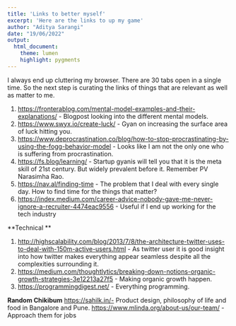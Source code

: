 ```yaml
---
title: 'Links to better myself'
excerpt: 'Here are the links to up my game'
author: "Aditya Sarangi"
date: "19/06/2022"
output:
  html_document:
    theme: lumen
    highlight: pygments
---
```

I always end up cluttering my browser. There are 30 tabs open in a single time. So the next step is curating the links of things that are relevant as well as 
matter to me.

1. https://fronterablog.com/mental-model-examples-and-their-explanations/ - Blogpost looking into the different mental models.
2. https://www.swyx.io/create-luck/ - Gyan on increasing the surface area of luck hitting you.
3. https://www.deprocrastination.co/blog/how-to-stop-procrastinating-by-using-the-fogg-behavior-model - Looks like I am not the only one who is suffering from procrastination.
5. https://fs.blog/learning/ - Startup gyanis will tell you that it is the meta skill of 21st century. But widely prevalent before it. Remember PV Narasimha Rao.
6. https://nav.al/finding-time - The problem that I deal with every single day. How to find time for the things that matter?
7. https://index.medium.com/career-advice-nobody-gave-me-never-ignore-a-recruiter-4474eac9556 - Useful if I end up working for the tech industry

**Technical **
1. http://highscalability.com/blog/2013/7/8/the-architecture-twitter-uses-to-deal-with-150m-active-users.html - As twitter user it is good insight into how twitter makes everything appear seamless despite all the complexities surrounding it.
2. https://medium.com/thoughtlytics/breaking-down-notions-organic-growth-strategies-3e12213a27f5 - Making organic growth happen.
3. https://programmingdigest.net/ - Everything programming.

**Random Chikibum**
https://sahilk.in/- Product design, philosophy of life and food in Bangalore and Pune. 
https://www.mlinda.org/about-us/our-team/ - Approach them for jobs
